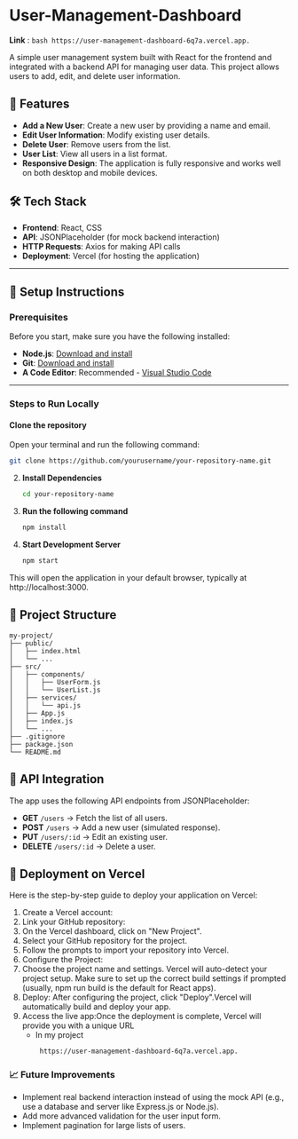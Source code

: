 # User-Management-Dashboard
**Link** : ```bash
       https://user-management-dashboard-6q7a.vercel.app.
      ```

A simple user management system built with React for the frontend and integrated with a backend API for managing user data. This project allows users to add, edit, and delete user information.

## 🚀 Features

- **Add a New User**: Create a new user by providing a name and email.
- **Edit User Information**: Modify existing user details.
- **Delete User**: Remove users from the list.
- **User List**: View all users in a list format.
- **Responsive Design**: The application is fully responsive and works well on both desktop and mobile devices.

## 🛠 Tech Stack

- **Frontend**: React, CSS
- **API**: JSONPlaceholder (for mock backend interaction)
- **HTTP Requests**: Axios for making API calls
- **Deployment**: Vercel (for hosting the application)

---

## 📌 Setup Instructions

### **Prerequisites**
Before you start, make sure you have the following installed:

- **Node.js**: [Download and install](https://nodejs.org/)
- **Git**: [Download and install](https://git-scm.com/)
- **A Code Editor**: Recommended - [Visual Studio Code](https://code.visualstudio.com/)

---

### **Steps to Run Locally**

#### **Clone the repository**
Open your terminal and run the following command:

```bash
git clone https://github.com/yourusername/your-repository-name.git
```
2. **Install Dependencies**
   ```bash
   cd your-repository-name
   ```
3. **Run the following command**
   ```bash
   npm install
   ```
4. **Start Development Server**
   ```bash
   npm start
   ```
This will open the application in your default browser, typically at http://localhost:3000.

## 📂 Project Structure

```
my-project/
├── public/
│   ├── index.html
│   └── ...
├── src/
│   ├── components/
│   │   ├── UserForm.js
│   │   └── UserList.js
│   ├── services/
│   │   └── api.js
│   ├── App.js
│   ├── index.js
│   └── ...
├── .gitignore
├── package.json
└── README.md
```

## 🔗 API Integration  
The app uses the following API endpoints from JSONPlaceholder:  

- **GET** `/users` → Fetch the list of all users.  
- **POST** `/users` → Add a new user (simulated response).  
- **PUT** `/users/:id` → Edit an existing user.  
- **DELETE** `/users/:id` → Delete a user.  


## 🚀 Deployment on Vercel
Here is the step-by-step guide to deploy your application on Vercel:

1. Create a Vercel account:
2. Link your GitHub repository:
3. On the Vercel dashboard, click on "New Project".
4. Select your GitHub repository for the project.
5. Follow the prompts to import your repository into Vercel.
6. Configure the Project:
7. Choose the project name and settings. Vercel will auto-detect your project setup.
Make sure to set up the correct build settings if prompted (usually, npm run build is the default for React apps).
8. Deploy: After configuring the project, click "Deploy".Vercel will automatically build and deploy your app.
9. Access the live app:Once the deployment is complete, Vercel will provide you with a unique URL
    - In my project
      ```bash
       https://user-management-dashboard-6q7a.vercel.app.
      ```
### 📈 Future Improvements
- Implement real backend interaction instead of using the mock API (e.g., use a database and server like Express.js or Node.js).
- Add more advanced validation for the user input form.
- Implement pagination for large lists of users.
